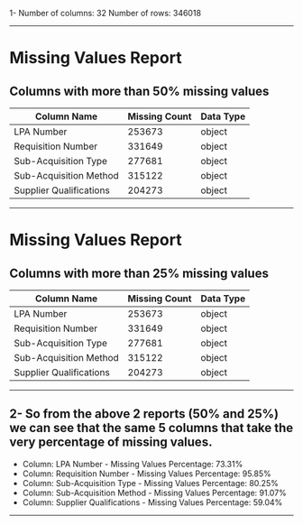1- Number of columns: 32 Number of rows: 346018

---
# Missing Values Report
## Columns with more than 50% missing values
| Column Name | Missing Count | Data Type |
|-------------|---------------|-----------|
| LPA Number | 253673 | object |
| Requisition Number | 331649 | object |
| Sub-Acquisition Type | 277681 | object |
| Sub-Acquisition Method | 315122 | object |
| Supplier Qualifications | 204273 | object |
---
# Missing Values Report
## Columns with more than 25% missing values
| Column Name | Missing Count | Data Type |
|-------------|---------------|-----------|
| LPA Number | 253673 | object |
| Requisition Number | 331649 | object |
| Sub-Acquisition Type | 277681 | object |
| Sub-Acquisition Method | 315122 | object |
| Supplier Qualifications | 204273 | object |
---
2- So from the above 2 reports (50% and 25%) we can see that the same 5 columns that take the very percentage of missing values.
---

- Column: LPA Number - Missing Values Percentage: 73.31%
- Column: Requisition Number - Missing Values Percentage: 95.85%
- Column: Sub-Acquisition Type - Missing Values Percentage: 80.25%
- Column: Sub-Acquisition Method - Missing Values Percentage: 91.07%
- Column: Supplier Qualifications - Missing Values Percentage: 59.04%
---
